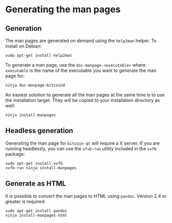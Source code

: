 # Generating the man pages

## Generation

The man pages are generated on demand using the `help2man` helper. To install on
Debian:

```shell
sudo apt-get install help2man
```

To generate a man page, use the `doc-manpage-<executable>` where `executable` is the
name of the executable you want to generate the man page for:

```shell
ninja doc-manpage-bitcoind
```

An easiest solution to generate all the man pages at the same time is to use the
installation target. They will be copied to your installation directory as well:

```shell
ninja install-manpages
```

## Headless generation

Generating the man page for `bitcoin-qt` will require a X server. If you are
running headlessly, you can use the `xfvb-run` utility included in the `xvfb`
package:

```shell
sudo apt-get install xvfb
xvfb-run ninja install-manpages
```

## Generate as HTML

It is possible to convert the man pages to HTML using `pandoc`. Version 2.4 or
greater is required:

```shell
sudo apt-get install pandoc
ninja install-manpages-html
```
